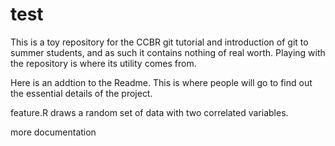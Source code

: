 # test
This is a toy repository for the CCBR git tutorial and introduction of git to summer students, and as such it contains nothing of real worth. Playing with the repository is where its utility comes from.

Here is an addtion to the Readme. This is where people will go to find out the essential details of the project.

feature.R draws a random set of data with two correlated variables.

more documentation
